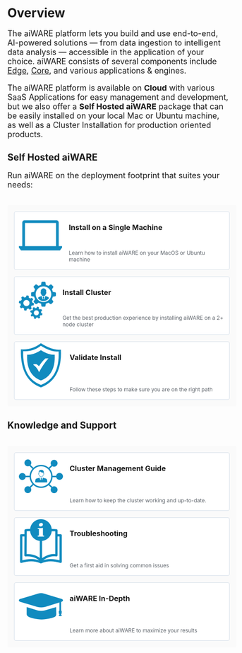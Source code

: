 <style>
     p, ul, ol, li { font-size: 18px !important;}
     
     .container{
        /* padding-right: 50px; */
        display: flex;
        flex-direction: column;
    }
    .section{
        display: flex;
        justify-content: center;
        /* align-items: center; */
        flex-direction: row;
        flex-wrap: wrap;
        width: 100%;
    }
    .image-or-video{
        display: flex;
        justify-content: center;
        align-items: center;
        min-width: 500px;
        height: 350px;
        background: #FAFAFA;

    }
    .card{
        display: flex;
        margin: 7.5px;
        /* justify-content: space-between; */
        min-width: 333px;
        border: 0.5px solid #D5DFE9;
        background: #FFFFFF;
        padding: 10px;
        height: 110px;
        border-radius: 4px;
        text-decoration: none;
        flex: 3;
    }
    .card:hover{
        background: #F9FCFF;
        border: 0.5px solid #118BBF;
        box-shadow: 0px 0px 10px rgba(0, 0, 0, 0.15);
        cursor: pointer;
    }
    .icon{
        display: flex;
        justify-content: center;
        align-items: center;
        min-width: 60px;
        height: 90px;
    }
    .card-content h3{
        padding: 0;
        margin: 0;
    }
    .card-content div{
        color: #5C6269;
        font-size: 12px;
    }
    .card-content{
        display: flex;
        flex-direction: column;
        height: 90px;
        justify-content: space-between;
        padding: 15px 0px 25px 15px;
    }
    .card-container{
        align-items: center;
        background: #FAFAFA;
        padding: 7.5px;
        border-radius: 4px;
    }
    .info-text{
        padding-right:30px; 
        padding-top:50px; 
        flex: 6; 
        min-width: 400px
    }
</style>

# Overview

The aiWARE platform lets you build and use end-to-end, AI-powered solutions — from data ingestion to intelligent data analysis — accessible in the application of your choice. aiWARE consists of several components include [Edge](/aiware/aiWARE-in-depth/?id=architectural-overview), [Core](/apis/), and various applications & engines.

The aiWARE platform is available on **Cloud** with various SaaS Applications for easy management and development, but we also offer a **Self Hosted aiWARE** package that can be easily installed on your local Mac or Ubuntu machine, as well as a Cluster Installation for production oriented products.

## Self Hosted aiWARE <!-- {docsify-ignore} -->
Run aiWARE on the deployment footprint that suites your needs: 

<br>
<div class="section card-container">
<a class="card" href="/#/aiware/install/install">
<div class="icon">

![local](../icons/laptop.svg)
</div>
<div class="card-content">
<h3>Install on a Single Machine</h3>
<div>
    Learn how to install aiWARE on your MacOS or Ubuntu machine
</div>
</div>
</a>

<a class="card" href="/#/aiware/install/cluster?id=cluster-deployment">
<div class="icon">

![cluster](../icons/install.svg)
</div>
<div class="card-content">
<h3>Install Cluster</h3>
<div>
    Get the best production experience by installing aiWARE on a 2+ node cluster 
</div>
</div>
</a>

<a class="card" href="/#/aiware/install/validate">
<div class="icon">

![validate](../icons/validate.svg)
</div>
<div class="card-content">
<h3>Validate Install</h3>
<div>
    Follow these steps to make sure you are on the right path
</div>
</div>
</a>

</div>

## Knowledge and Support <!-- {docsify-ignore} -->

<br>
<div class="section card-container">

<a class="card" href="/#/aiware/manage/">
<div class="icon">

![cluster-management](../icons/cluster-management.svg)
</div>
<div class="card-content">
<h3>Cluster Management Guide</h3>
<div>
    Learn how to keep the cluster working and up-to-date.
</div>
</div>
</a>

<a class="card" href="/#/aiware/troubleshooting/">
<div class="icon">

![troubleshooting](../icons/troubleshooting.svg)
</div>
<div class="card-content">
<h3>Troubleshooting</h3>
<div>
    Get a first aid in solving common issues
</div>
</div>
</a>

<a class="card" href="/#/aiware/aiWARE-in-depth/">
<div class="icon">

![aiware-in-depth](../icons/aiware-in-depth.svg)
</div>
<div class="card-content">
<h3>aiWARE In-Depth</h3>
<div>
    Learn more about aiWARE to maximize your results
</div>
</div>
</a>

</div>




<style>
     p, ul, ol, li { font-size: 18px !important;}
</style>